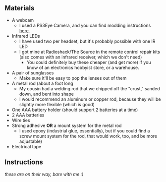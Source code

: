 ## Materials ##
  * A webcam
    * I used a PS3Eye Camera, and you can find modding instructions [here](http://peauproductions.com/ps3_media.html).
  * Infrared LEDs
    * I have used two per headset, but it's probably possible with one IR LED
    * I got mine at Radioshack/The Source in the remote control repair kits (also comes with an infrared receiver, which we don't need)
      * You could definitely buy these cheaper (and get more) if you know of an electronics hobbyist store, or a warehouse.
  * A pair of sunglasses
    * Make sure it'll be easy to pop the lenses out of them
  * A metal rod (about a foot long
    * My cousin had a welding rod that we chipped off the "crust," sanded down, and bent into shape
    * I would recommend an aluminum or copper rod, because they will be slightly more flexible (which is good)
  * One AAA battery holder (should support 2 batteries at a time)
  * 2 AAA batteries
  * Wire ties
  * Strong adhesive **OR** a mount system for the metal rod
    * I used epoxy (industrial glue, essentially), but if you could find a screw mount system for the rod, that would work, too, and be more adjustable)
  * Electrical tape

## Instructions ##
_these are on their way, bare with me :)_